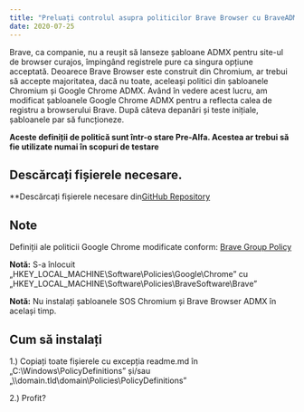```yaml
---
title: "Preluați controlul asupra politicilor Brave Browser cu BraveADMX - Șabloane ADMX modificate"
date: 2020-07-25
---
```



Brave, ca companie, nu a reușit să lanseze șabloane ADMX pentru site-ul de browser curajos, împingând registrele pure ca singura opțiune acceptată.
Deoarece Brave Browser este construit din Chromium, ar trebui să accepte majoritatea, dacă nu toate, aceleași politici din șabloanele Chromium și Google Chrome ADMX.
Având în vedere acest lucru, am modificat șabloanele Google Chrome ADMX pentru a reflecta calea de registru a browserului Brave. După câteva depanări și teste inițiale, șabloanele par să funcționeze.

**Aceste definiții de politică sunt într-o stare Pre-Alfa. Acestea ar trebui să fie utilizate numai în scopuri de testare**

## Descărcați fișierele necesare.

**Descărcați fișierele necesare din[GitHub Repository](https://github.com/simeononsecurity/BraveADMX)

## Note

Definiții ale politicii Google Chrome modificate conform:
[Brave Group Policy](https://support.brave.com/hc/en-us/articles/360039248271-Group-Policy)

**Notă:** S-a înlocuit „HKEY_LOCAL_MACHINE\Software\Policies\Google\Chrome” cu „HKEY_LOCAL_MACHINE\Software\Policies\BraveSoftware\Brave”

**Notă:** Nu instalați șabloanele SOS Chromium și Brave Browser ADMX în același timp.

## Cum să instalați

1.) Copiați toate fișierele cu excepția readme.md în „C:\Windows\PolicyDefinitions” și/sau „\\\domain.tld\domain\Policies\PolicyDefinitions”

2.) Profit?